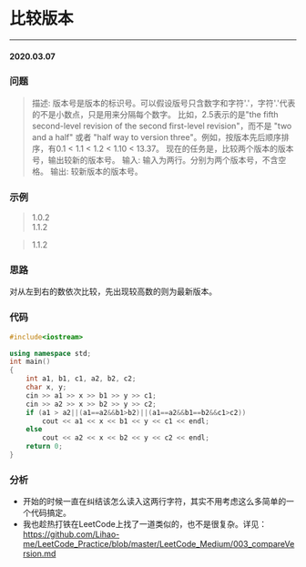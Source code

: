 # 比较版本
***
#### 2020.03.07

### 问题
>描述:
版本号是版本的标识号。可以假设版号只含数字和字符'.'，字符'.'代表的不是小数点，只是用来分隔每个数字。
比如，2.5表示的是"the fifth second-level revision of the second first-level revision"，而不是
"two and a half" 或者 "half way to version three"。例如，按版本先后顺序排序，有0.1 < 1.1 < 1.2 < 1.10 < 13.37。
现在的任务是，比较两个版本的版本号，输出较新的版本号。
输入:
输入为两行。分别为两个版本号，不含空格。
输出:
较新版本的版本号。

### 示例
>1.0.2  
1.1.2  

>1.1.2

### 思路
>
对从左到右的数依次比较，先出现较高数的则为最新版本。

### 代码
```c++
#include<iostream>

using namespace std;
int main()
{
	int a1, b1, c1, a2, b2, c2;
	char x, y;
	cin >> a1 >> x >> b1 >> y >> c1;
	cin >> a2 >> x >> b2 >> y >> c2;
	if (a1 > a2||(a1==a2&&b1>b2)||(a1==a2&&b1==b2&&c1>c2))
		cout << a1 << x << b1 << y << c1 << endl;
	else
		cout << a2 << x << b2 << y << c2 << endl;
	return 0;
}
```

### 分析
 - 开始的时候一直在纠结该怎么读入这两行字符，其实不用考虑这么多简单的一个代码搞定。
 - 我也趁热打铁在LeetCode上找了一道类似的，也不是很复杂。详见：
 https://github.com/Lihao-me/LeetCode_Practice/blob/master/LeetCode_Medium/003_compareVersion.md
